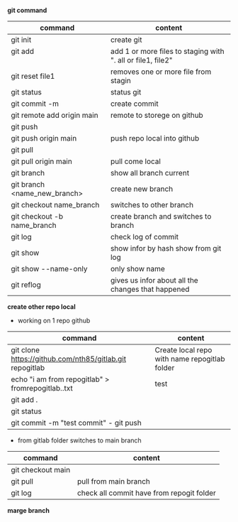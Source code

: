 **git command**

| command | content |
| ------- | ------- |
| git init | create git |
| git add <option> | add 1 or more files to staging with ". all or file1, file2" |
| git reset file1 | removes one or more file from stagin |
| git status | status git |
| git commit -m | create commit |
| git remote add origin main | remote to storege on github |
| git push |
| git push origin main | push repo local into github |
| git pull |
| git pull origin main | pull come local |
| git branch | show all branch current |
| git branch <name_new_branch> | create new branch |
| git checkout name_branch | switches to other branch |
| git checkout -b name_branch | create branch and switches to branch |
| git log | check log of commit |
| git show <commit hash> | show infor by hash show from git log |
| git show --name-only <hash> | only show name |
| git reflog | gives us infor about all the changes that happened |  

**create other repo local**
- working on 1 repo github 

| command | content |
| ------- | ------- |
| git clone https://github.com/nth85/gitlab.git repogitlab | Create local repo with name repogitlab folder |
|  echo "i am from repogitlab" > fromrepogitlab..txt | test|
| git add . | |
| git status | |
| git commit -m "test commit" - git push | |

- from gitlab folder switches to main branch

| command | content |
| ------- | ------- |
| git checkout main | |
| git pull | pull from main branch |
| git log | check all commit have from repogit folder |

**marge branch**




